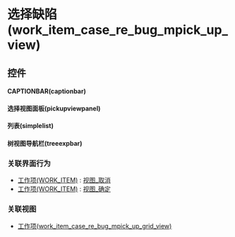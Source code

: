 # 选择缺陷(work_item_case_re_bug_mpick_up_view)  <!-- {docsify-ignore-all} -->


<el-skeleton style="width:60%">
	<template #template>
		<div style="padding-bottom: 5px;display: flex;">
			<div style="display: flex;align-items: center;justify-content: space-between;flex-direction: column;">
				<el-tooltip content="页面标题">
					<el-skeleton-item variant="text" style="width:180px;height:40px;"></el-skeleton-item>
				</el-tooltip>
				<el-tooltip content="数据导航">
					<el-skeleton-item variant="text" style="margin-top: 10px;width:180px;height:300px;"></el-skeleton-item>
				</el-tooltip>
			</div>
			<el-tooltip content="数据选择表格">
				<el-skeleton-item variant="p" style="margin-left: 10px;height:350px"></el-skeleton-item>
			</el-tooltip>
			<el-skeleton style="width:100px;margin-left: 10px;display: flex;align-items: center;flex-direction: column;justify-content:center;">
				<template #template>
					<el-tooltip content="选择操作">
						<div style="">
							<el-skeleton-item variant="text" style="height:40px;width:60px"></el-skeleton-item>
							<el-skeleton-item variant="text" style="margin-top: 10px;height:40px;width:60px"></el-skeleton-item>
						</div>
					</el-tooltip>
				</template>
			</el-skeleton>
			<el-tooltip content="已选数据">
				<el-skeleton-item variant="p" style="margin-left: 10px;width:300px;height:350px"></el-skeleton-item>
			</el-tooltip>
		</div>
		<el-skeleton style="display: flex;align-items: center;justify-content:end">
			<template #template>
				<div style="">
					<el-tooltip content="确认">
						<el-skeleton-item variant="text" style="margin-left: 10px;height:40px;width:80px"></el-skeleton-item>
					</el-tooltip>
					<el-tooltip content="取消">
						<el-skeleton-item variant="text" style="margin-left: 10px;height:40px;width:80px"></el-skeleton-item>
					</el-tooltip>
				</div>
			</template>
		</el-skeleton>
	</template>
</el-skeleton>


## 控件
#### CAPTIONBAR(captionbar)

#### 选择视图面板(pickupviewpanel)

#### 列表(simplelist)

#### 树视图导航栏(treeexpbar)



### 关联界面行为
  * [工作项(WORK_ITEM)](module/ProjMgmt/work_item) : [视图_取消](module/ProjMgmt/work_item#界面行为)
  * [工作项(WORK_ITEM)](module/ProjMgmt/work_item) : [视图_确定](module/ProjMgmt/work_item#界面行为)

### 关联视图
  * [工作项(work_item_case_re_bug_mpick_up_grid_view)](app/view/work_item_case_re_bug_mpick_up_grid_view)

<script>
 const { createApp } = Vue
  createApp({
    data() {
      return {

      }
    }
  }).use(ElementPlus).mount('#app')
</script>